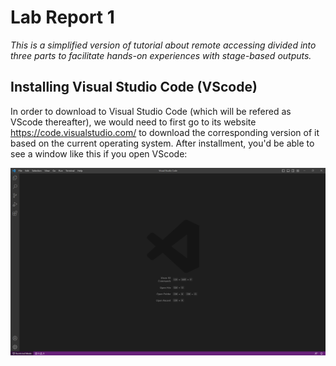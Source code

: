 # Lab Report 1

*This is a simplified version of tutorial about remote accessing divided into three parts to facilitate hands-on experiences with stage-based outputs.*

## Installing Visual Studio Code (VScode)

In order to download to Visual Studio Code (which will be refered as VScode thereafter), we would need to first go to its website https://code.visualstudio.com/ to download the corresponding version of it based on the current operating system. After installment, you'd be able to see a window like this if you open VScode:

![Image](VScode.png)
